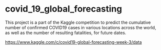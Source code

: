 # covid_19_global_forecasting
This project is a part of the Kaggle competition to predict the cumulative number of confirmed COVID19 cases in various locations across the world, as well as the number of resulting fatalities, for future dates.


https://www.kaggle.com/c/covid19-global-forecasting-week-3/data
